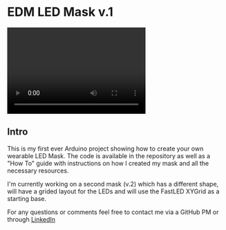 <h1>EDM LED Mask v.1</h1>

<video src="https://www.youtube.com/watch?v=6oLbpdlQPVQ&list=UUB_j79pnrFrr1qVLzhVxxCw.mp4" width="320" height="200" controls preload></video>


<h2>Intro</h2>

This is my first ever Arduino project showing how to create your own wearable LED Mask. The code is available in the repository as well as a "How To" guide with instructions on how I created my mask and all the necessary resources.

I'm currently working on a second mask (v.2) which has a different shape, will have a grided layout for the LEDs and will use the FastLED XYGrid as a starting base.

For any questions or comments feel free to contact me via a GitHub PM or through [LinkedIn](https://www.linkedin.com/in/tom-lerner-40417855/)
